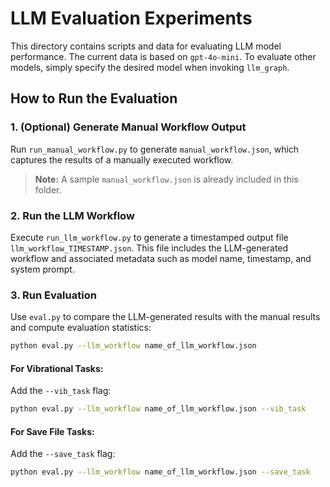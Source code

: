 # LLM Evaluation Experiments

This directory contains scripts and data for evaluating LLM model performance. The current data is based on `gpt-4o-mini`. To evaluate other models, simply specify the desired model when invoking `llm_graph`.

## How to Run the Evaluation

### 1. (Optional) Generate Manual Workflow Output
Run `run_manual_workflow.py` to generate `manual_workflow.json`, which captures the results of a manually executed workflow.  
> **Note:** A sample `manual_workflow.json` is already included in this folder.

### 2. Run the LLM Workflow
Execute `run_llm_workflow.py` to generate a timestamped output file `llm_workflow_TIMESTAMP.json`. This file includes the LLM-generated workflow and associated metadata such as model name, timestamp, and system prompt.

### 3. Run Evaluation
Use `eval.py` to compare the LLM-generated results with the manual results and compute evaluation statistics:

```bash
python eval.py --llm_workflow name_of_llm_workflow.json
```

#### For Vibrational Tasks:
Add the `--vib_task` flag:

```bash
python eval.py --llm_workflow name_of_llm_workflow.json --vib_task
```
#### For Save File Tasks:
Add the `--save_task` flag:

```bash
python eval.py --llm_workflow name_of_llm_workflow.json --save_task
```

